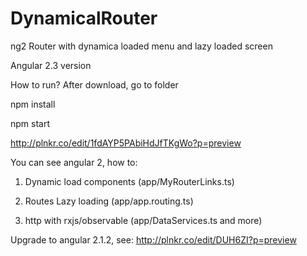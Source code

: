# DynamicalRouter
ng2 Router with dynamica loaded menu and lazy loaded screen

Angular 2.3 version

How to run?
After download, go to folder

npm install

npm start

http://plnkr.co/edit/1fdAYP5PAbiHdJfTKgWo?p=preview
 
You can see  angular 2, how to:

1. Dynamic load components (app/MyRouterLinks.ts)

2. Routes Lazy loading (app/app.routing.ts)

3. http with rxjs/observable (app/DataServices.ts and more)


Upgrade to angular 2.1.2, see:  http://plnkr.co/edit/DUH6ZI?p=preview




